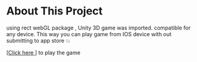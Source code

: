 # About This Project

using rect webGL package , Unity 3D game was imported.
compatible for any device.
This way you can play game from IOS device with out submitting to app store :boom:

[[Click here ](https://https://needlesack.art/)]
to play the game
